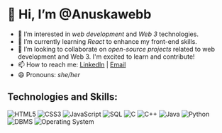 # 👋 Hi, I’m @Anuskawebb

- 👀 I’m interested in *web development* and *Web 3* technologies.
- 🌱 I’m currently learning *React* to enhance my front-end skills.
- 💞 I’m looking to collaborate on *open-source projects* related to web development and Web 3. I'm excited to learn and contribute!
- 📫 How to reach me: [LinkedIn](www.linkedin.com/in/anuska-s) | [Email](mailto:anuskaa0003@gmail.com)
- 😄 Pronouns: *she/her*


## Technologies and Skills:

![HTML5](https://img.shields.io/badge/-E34F26?style=for-the-badge&logo=html5&logoColor=white)
![CSS3](https://img.shields.io/badge/-1572B6?style=for-the-badge&logo=css3&logoColor=white)
![JavaScript](https://img.shields.io/badge/-F7DF1E?style=for-the-badge&logo=javascript&logoColor=black)
![SQL](https://img.shields.io/badge/-4479A1?style=for-the-badge&logo=mysql&logoColor=white)
![C](https://img.shields.io/badge/-00599C?style=for-the-badge&logo=c&logoColor=white)
![C++](https://img.shields.io/badge/-00599C?style=for-the-badge&logo=c%2B%2B&logoColor=white)
![Java](https://img.shields.io/badge/-007396?style=for-the-badge&logo=java&logoColor=white)
![Python](https://img.shields.io/badge/-3776AB?style=for-the-badge&logo=python&logoColor=white)
![DBMS](https://img.shields.io/badge/-00758F?style=for-the-badge&logo=mysql&logoColor=white)
![Operating System](https://img.shields.io/badge/-4B8BBE?style=for-the-badge&logo=ubuntu&logoColor=white)



